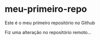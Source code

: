 # meu-primeiro-repo
Este é o meu primeiro repositório no Github

Fiz uma alteração no repositório remoto...
